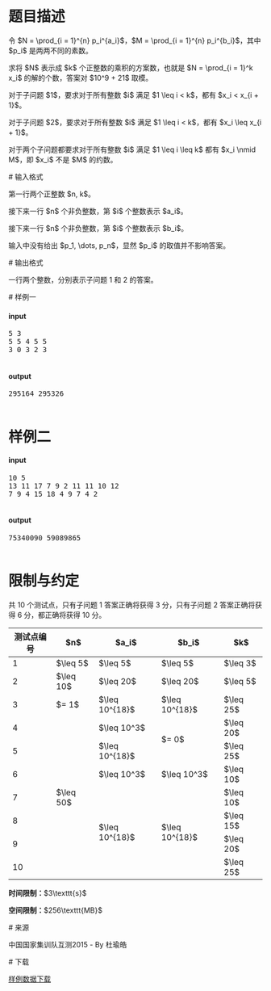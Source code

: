 # 题目描述

<p>令 $N = \prod_{i = 1}^{n} p_i^{a_i}$，$M = \prod_{i = 1}^{n} p_i^{b_i}$，其中 $p_i$ 是两两不同的素数。</p>
<p>求将 $N$ 表示成 $k$ 个正整数的乘积的方案数，也就是 $N = \prod_{i = 1}^k x_i$ 的解的个数，答案对 $10^9 + 21$ 取模。</p>
<p>对于子问题 $1$，要求对于所有整数 $i$ 满足 $1 \leq i &lt; k$，都有 $x_i &lt; x_{i + 1}$。</p>
<p>对于子问题 $2$，要求对于所有整数 $i$ 满足 $1 \leq i &lt; k$，都有 $x_i \leq x_{i + 1}$。</p>
<p>对于两个子问题都要求对于所有整数 $i$ 满足 $1 \leq i \leq k$ 都有 $x_i \nmid M$，即 $x_i$ 不是 $M$ 的约数。</p>
# 输入格式


<p>第一行两个正整数 $n, k$。</p>
<p>接下来一行 $n$ 个非负整数，第 $i$ 个整数表示 $a_i$。</p>
<p>接下来一行 $n$ 个非负整数，第 $i$ 个整数表示 $b_i$。</p>
<p>输入中没有给出 $p_1, \dots, p_n$，显然 $p_i$ 的取值并不影响答案。</p>
# 输出格式


<p>一行两个整数，分别表示子问题 1 和 2 的答案。</p>
# 样例一


<h4>input</h4>
<pre>5 3
5 5 4 5 5
3 0 3 2 3

</pre>

<h4>output</h4>
<pre>295164 295326

</pre>

# 样例二


<h4>input</h4>
<pre>10 5
13 11 17 7 9 2 11 11 10 12
7 9 4 15 18 4 9 7 4 2

</pre>

<h4>output</h4>
<pre>75340090 59089865

</pre>


# 限制与约定


<p>共 10 个测试点，只有子问题 1 答案正确将获得 3 分，只有子问题 2 答案正确将获得 6 分，都正确将获得 10 分。</p>
<div class="table-responsive">
<table class="table table-bordered table-text-center table-vertical-middle"><thead><tr><th>测试点编号</th>
<th>$n$</th>
<th>$a_i$</th>
<th>$b_i$</th>
<th>$k$</th>
</tr></thead><tbody><tr><td>1</td><td>$\leq 5$</td><td>$\leq 5$</td><td>$\leq 5$</td><td>$\leq 3$</td></tr><tr><td>2</td><td>$\leq 10$</td><td>$\leq 20$</td><td>$\leq 20$</td><td>$\leq 5$</td></tr><tr><td>3</td><td>$= 1$</td><td>$\leq 10^{18}$</td><td>$\leq 10^{18}$</td><td>$\leq 25$</td></tr><tr><td>4</td><td rowspan="7">$\leq 50$</td><td>$\leq 10^3$</td><td rowspan="2">$= 0$</td><td>$\leq 20$</td></tr><tr><td>5</td><td>$\leq 10^{18}$</td><td>$\leq 25$</td></tr><tr><td>6</td><td>$\leq 10^3$</td><td>$\leq 10^3$</td><td>$\leq 10$</td></tr><tr><td>7</td><td rowspan="4">$\leq 10^{18}$</td><td rowspan="4">$\leq 10^{18}$</td><td>$\leq 10$</td></tr><tr><td>8</td><td>$\leq 15$</td></tr><tr><td>9</td><td>$\leq 20$</td></tr><tr><td>10</td><td>$\leq 25$</td></tr></tbody></table></div>

<p><strong>时间限制：</strong>$3\texttt{s}$</p>
<p><strong>空间限制：</strong>$256\texttt{MB}$</p>
# 来源


<p>中国国家集训队互测2015 - By 杜瑜皓</p>
# 下载


<p><a href="/download.php?type=problem&amp;id=99">样例数据下载</a></p>
